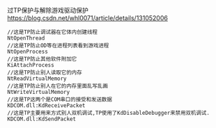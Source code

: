 
过TP保护与解除游戏驱动保护
https://blog.csdn.net/whl0071/article/details/131052006

```
//这是TP防止调试器在它体内创建线程   
NtOpenThread    
//这是TP防止OD等在进程列表看到游戏进程 
NtOpenProcess
//这是TP防止其他软件附加它  
KiAttachProcess
//这是TP防止别人读取它的内存  
NtReadVirtualMemory
//这是TP防止别人在它的内存里面乱写乱画 
NtWriteVirtualMemory
//这是TP这两个是COM串口的接受和发送数据 
KDCOM.dll:KdReceivePacket
//这是TP主要用来方式别人双机调试,TP使用了KdDisableDebugger来禁用双机调试.  
KDCOM.dll:KdSendPacket
```